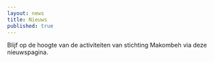 ```yaml
---
layout: news
title: Nieuws
published: true
---
```


Blijf op de hoogte van de activiteiten van stichting Makombeh via deze nieuwspagina. 